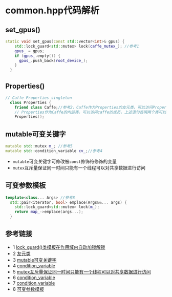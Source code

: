 # common.hpp代码解析
## set_gpus()
```c++
static void set_gpus(const std::vector<int>& gpus) {
    std::lock_guard<std::mutex> lock(caffe_mutex_); //参考1
    gpus_ = gpus;
    if (gpus_.empty()) {
      gpus_.push_back(root_device_);
    }
  }
```
## Properties()
```c++
// Caffe Properties singleton
  class Properties {
    friend class Caffe;//参考2，Caffe作为Properties的友元类，可以访问Properties的成员
    // Properties作为Caffe的内部类，可以访问caffe的成员，上述语句表明两个类可以相互访问
    Properties();
```
## mutable可变关键字
```c++
mutable std::mutex m_; //参考5
mutable std::condition_variable cv_;//参考4
```
* `mutable`可变关键字可修改被`const`修饰符修饰的变量
* `mutex`互斥量保证同一时间只能有一个线程可以对共享数据进行访问

## 可变参数模板
```c++
template<class... Args> //参考8 
  std::pair<iterator, bool> emplace(Args&&... args) {
    std::lock_guard<std::mutex> lock(m_);
    return map_->emplace(args...);
  }
```

## 参考链接
* 1 [lock_guard()类模板在作用域内自动加锁解锁](https://study.163.com/course/courseLearn.htm?courseId=1006067356#/learn/video?lessonId=1053471354&courseId=1006067356)
* 2 [友元类](https://blog.csdn.net/m0_46657980/article/details/109385050)
* 3 [mutable可变关键字](https://www.geeksforgeeks.org/c-mutable-keyword/)
* 4 [condition_variable](https://study.163.com/course/courseLearn.htm?courseId=1006067356#/learn/video?lessonId=1053540121&courseId=1006067356)
* 5 [mutex互斥量保证同一时间只能有一个线程可以对共享数据进行访问](https://study.163.com/course/courseLearn.htm?courseId=1006067356#/learn/video?lessonId=1053471354&courseId=1006067356)
* 6 [condition_variable](https://en.cppreference.com/w/cpp/thread/condition_variable)
* 7 [condition_variable](https://github.com/Amanda-Barbara/CPlusPlus-Tutorial/blob/master/concurrency/Threading_In_CPlusPlus/5.condition_variable/condition_variable_main.cpp)
* 8 [可变参数模板](https://en.cppreference.com/w/cpp/language/parameter_pack)
